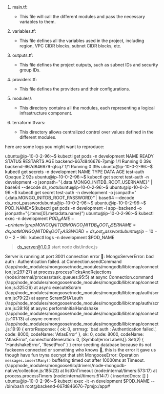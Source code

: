 1.	main.tf:
	-	This file will call the different modules and pass the necessary variables to them.
	
2.	variables.tf:
	-	This file defines all the variables used in the project, including region, VPC CIDR blocks, subnet CIDR blocks, etc.
	
3.	outputs.tf:
	-	This file defines the project outputs, such as subnet IDs and security group IDs.
	
4.	providers.tf:
	-	This file defines the providers and their configurations.

5.	modules/:
	-	This directory contains all the modules, each representing a logical infrastructure component.

6.	terraform.tfvars:
	-	This directory allows centralized control over values defined in the different modules.


here are some logs you might want to reproduce:

ubuntu@ip-10-0-2-96:~$ kubectl get pods -n development
NAME                       READY   STATUS    RESTARTS   AGE
backend-667d846676-7pmjp   1/1     Running   0          39s
backend-667d846676-qtsq7   1/1     Running   0          39s
ubuntu@ip-10-0-2-96:~$ kubectl get secrets -n development
NAME        TYPE     DATA   AGE
test-auth   Opaque   2      92s
ubuntu@ip-10-0-2-96:~$ kubectl get secret test-auth -n development -o jsonpath="{.data.MONGO_INITDB_ROOT_USERNAME}" | base64 --decode
ds_rootubuntu@ip-10-0-2-96:~$
ubuntu@ip-10-0-2-96:~$ kubectl get secret test-auth -n development -o jsonpath="{.data.MONGO_INITDB_ROOT_PASSWORD}" | base64 --decode
ds_root_passwordubuntu@ip-10-0-2-96:~$
ubuntu@ip-10-0-2-96:~$ POD_NAME=$(kubectl get pods -n development -l app=backend -o jsonpath="{.items[0].metadata.name}")
ubuntu@ip-10-0-2-96:~$ kubectl exec -n development $POD_NAME -- printenv | grep MONGO_INITDB
MONGO_INITDB_ROOT_USERNAME=ds_root
MONGO_INITDB_ROOT_PASSWORD=ds_root_password
ubuntu@ip-10-0-2-96:~$ kubectl logs -n development $POD_NAME

> ds_server@1.0.0 start
> node dist/index.js

Server is running at port 3001
connection error 💩: MongoServerError: bad auth : Authentication failed.
    at Connection.sendCommand (/app/node_modules/mongoose/node_modules/mongodb/lib/cmap/connection.js:297:27)
    at process.processTicksAndRejections (node:internal/process/task_queues:95:5)
    at async Connection.command (/app/node_modules/mongoose/node_modules/mongodb/lib/cmap/connection.js:325:26)
    at async executeScram (/app/node_modules/mongoose/node_modules/mongodb/lib/cmap/auth/scram.js:79:22)
    at async ScramSHA1.auth (/app/node_modules/mongoose/node_modules/mongodb/lib/cmap/auth/scram.js:39:16)
    at async performInitialHandshake (/app/node_modules/mongoose/node_modules/mongodb/lib/cmap/connect.js:101:13)
    at async connect (/app/node_modules/mongoose/node_modules/mongodb/lib/cmap/connect.js:19:9) {
  errorResponse: {
    ok: 0,
    errmsg: 'bad auth : Authentication failed.',
    code: 8000,
    codeName: 'AtlasError'
  },
  ok: 0,
  code: 8000,
  codeName: 'AtlasError',
  connectionGeneration: 0,
  [Symbol(errorLabels)]: Set(2) { 'HandshakeError', 'ResetPool' }
}
error seeding database because its not fuckeenn connected or something who knows 💩, this is the error it gave us though have fun tryna decrypt that shit MongooseError: Operation `messages.insertMany()` buffering timed out after 10000ms
    at Timeout.<anonymous> (/app/node_modules/mongoose/lib/drivers/node-mongodb-native/collection.js:185:23)
    at listOnTimeout (node:internal/timers:573:17)
    at process.processTimers (node:internal/timers:514:7) {
  insertedDocs: []
}
ubuntu@ip-10-0-2-96:~$ kubectl exec -it -n development $POD_NAME -- /bin/bash
root@backend-667d846676-7pmjp:/app#

